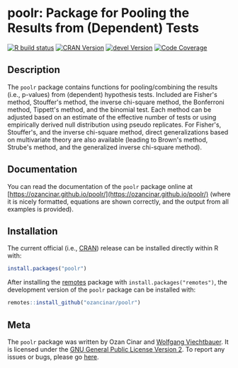 # poolr: Package for Pooling the Results from (Dependent) Tests

[![R build status](https://github.com/ozancinar/poolr/workflows/R-CMD-check/badge.svg)](https://github.com/ozancinar/poolr/actions)
[![CRAN Version](https://www.r-pkg.org/badges/version/poolr)](https://cran.r-project.org/package=poolr)
[![devel Version](https://img.shields.io/badge/devel-1.1--2-brightgreen.svg)](https://github.com/ozancinar/poolr)
[![Code Coverage](https://codecov.io/gh/ozancinar/poolr/branch/master/graph/badge.svg)](https://app.codecov.io/gh/ozancinar/poolr/)

## Description

The `poolr` package contains functions for pooling/combining the results (i.e., p-values) from (dependent) hypothesis tests. Included are Fisher's method, Stouffer's method, the inverse chi-square method, the Bonferroni method, Tippett's method, and the binomial test. Each method can be adjusted based on an estimate of the effective number of tests or using empirically derived null distribution using pseudo replicates. For Fisher's, Stouffer's, and the inverse chi-square method, direct generalizations based on multivariate theory are also available (leading to Brown's method, Strube's method, and the generalized inverse chi-square method).

## Documentation

You can read the documentation of the `poolr` package online at [https://ozancinar.github.io/poolr/](https://ozancinar.github.io/poolr/) (where it is nicely formatted, equations are shown correctly, and the output from all examples is provided).

## Installation

The current official (i.e., [CRAN](https://cran.r-project.org/package=poolr)) release can be installed directly within R with:
```r
install.packages("poolr")
```

After installing the [remotes](https://cran.r-project.org/package=remotes) package with ```install.packages("remotes")```, the development version of the `poolr` package can be installed with:
```r
remotes::install_github("ozancinar/poolr")
```

## Meta

The `poolr` package was written by Ozan Cinar and [Wolfgang Viechtbauer](https://www.wvbauer.com/). It is licensed under the [GNU General Public License Version 2](https://www.gnu.org/licenses/old-licenses/gpl-2.0.txt). To report any issues or bugs, please go [here](https://github.com/ozancinar/poolr/issues).
